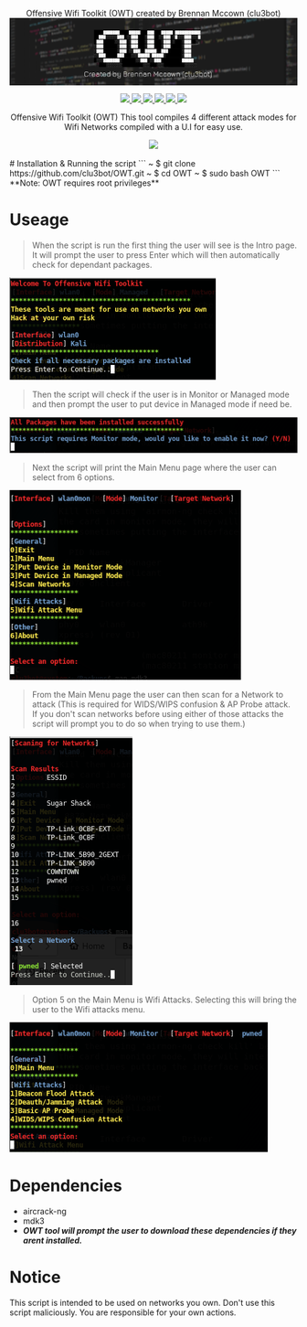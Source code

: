 <p align=center>
Offensive Wifi Toolkit (OWT) created by Brennan Mccown (clu3bot)

<img src=img/img6.png align=center alt=banner />

</p>
<p align="center">
    <a href="">
      <img src="https://img.shields.io/maintenance/yes/2021" />
    </a>
    <a href="">
      <img src="https://img.shields.io/github/issues/clu3bot/OWT" />
    </a>
    <a href="">
      <img src="https://img.shields.io/github/license/clu3bot/OWT" />
    </a>
    <a href="">
      <img src="https://img.shields.io/github/stars/clu3bot/OWT" />
    </a>
    <a href="">
      <img src="https://img.shields.io/github/forks/clu3bot/OWT" />
    </a>  
    <a href="">
      <img src="https://img.shields.io/github/repo-size/clu3bot/OWT" />
    </a>
<p align="center">  
Offensive Wifi Toolkit (OWT)
This tool compiles 4 different attack modes for Wifi Networks compiled with a U.I for easy use.
</p>
    
   <p align="center">
    <a href="">
    <img src="https://img.shields.io/badge/OWT-version%201.10-orange?style=for-the-badge&logo=appveyor?logo=data:none" />
    </a>
   </p> 
# Installation & Running the script
```
~ $ git clone https://github.com/clu3bot/OWT.git
~ $ cd OWT
~ $ sudo bash OWT
```
**Note: OWT requires root privileges**

# Useage
> When the script is run the first thing the user will see is the Intro page. It will prompt the user to press Enter which will then automatically check for dependant packages. 

![img1](img/img1.png)

> Then the script will check if the user is in Monitor or Managed mode and then prompt the user to put device in Managed mode if need be.

![img2](img/img2.png)

> Next the script will print the Main Menu page where the user can select from 6 options.

![img3](img/img3.png)

> From the Main Menu page the user can then scan for a Network to attack (This is required for WIDS/WIPS confusion & AP Probe attack. If you don't scan networks before using either of those attacks the script will prompt you to do so when trying to use them.)

![img4](img/img4.png)

> Option 5 on the Main Menu is Wifi Attacks. Selecting this will bring the user to the Wifi attacks menu.

![img5](img/img5.png)

# Dependencies 
* aircrack-ng 
* mdk3
* ***OWT tool will prompt the user to download these dependencies if they arent installed.***

# Notice

This script is intended to be used on networks you own. Don't use this script maliciously. You are responsible for your own actions.

